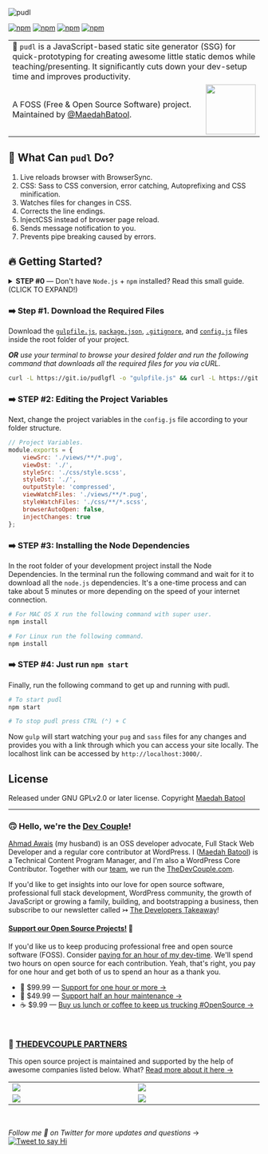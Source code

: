 ![pudl](https://maedahbatool.com/wp-content/uploads/2018/09/pudl-image.jpg)

[![npm](https://img.shields.io/npm/v/gulp-poodle.svg?style=flat-square)](https://www.npmjs.com/package/gulp-poodle) [![npm](https://img.shields.io/npm/dt/gulp-poodle.svg?style=flat-square&label=downloads)](https://www.npmjs.com/package/gulp-poodle) [![npm](https://img.shields.io/badge/pug-html-gray.svg?colorA=A86454&style=flat-square)](https://www.npmjs.com/package/gulp-poodle) [![npm](https://img.shields.io/badge/sass-css-gray.svg?colorA=C6538B&style=flat-square)](https://www.npmjs.com/package/gulp-poodle)

<table width='100%'>
    <tr>
        <td align='left' width='100%' colspan='2'>
            🎯  <code>pudl</code> is a JavaScript-based static site generator (SSG) for quick-prototyping for creating awesome little static demos while teaching/presenting. It significantly cuts down your dev-setup time and improves productivity.
        </td>
    </tr>
    <tr>
        <td>
            A FOSS (Free & Open Source Software) project. Maintained by <a href='https://github.com/maedahbatool'>@MaedahBatool</a>.
        </td>
        <td align='center'>
            <a href='https://MaedahBatool.com/'>
                <img src='https://img.shields.io/badge/→-MAEDAH%20BATOOL-gray.svg?colorB=5734F5&style=flat-square' width='100' />
            </a>
        </td>
    </tr>
</table>

## 🐶 What Can `pudl` Do?

1.  Live reloads browser with BrowserSync.
2.  CSS: Sass to CSS conversion, error catching, Autoprefixing and CSS minification.
3.  Watches files for changes in CSS.
4.  Corrects the line endings.
5.  InjectCSS instead of browser page reload.
6.  Sends message notification to you.
7.  Prevents pipe breaking caused by errors.

## 🔥 Getting Started?

<details>
 <summary><strong> STEP #0</strong> — Don't have <code>Node.js</code> + <code>npm</code> installed? Read this small guide. (CLICK TO EXPAND!)</summary>

In case you are an absolute beginner to `Node.js`, JavaScript, and `npm` packages — all you need to do is go to the Node's site [download + install](https://nodejs.org/en/download/) Node on your system. This will install both `Node.js` and `npm`, i.e., node package manager — the command line interface of Node.js.

You can verify a successful installation by opening your terminal app and typing...

```sh
node -v
# Results into v9.11.2 — make sure you have Node >= 8 installed.

npm -v
# Results into v6.2.0 — make sure you have npm >= 5.3 installed.
```

</details>

### ➡️ Step #1. Download the Required Files

Download the [`gulpfile.js`](https://raw.githubusercontent.com/MaedahBatool/pudl/master/dist/gulpfile.js), [`package.json`](https://raw.githubusercontent.com/MaedahBatool/pudl/master/dist/package.json), [`.gitignore`](https://raw.githubusercontent.com/MaedahBatool/pudl/master/dist/.gitignore), and [`config.js`](https://raw.githubusercontent.com/MaedahBatool/pudl/master/dist/config.js) files inside the root folder of your project.

_**OR** use your terminal to browse your desired folder and run the following command that downloads all the required files for you via cURL._

```sh
curl -L https://git.io/pudlgfl -o "gulpfile.js" && curl -L https://git.io/pudlpkjs -o "package.json" && curl -L https://git.io/pudlgig -o ".gitignore" && curl -L https://git.io/pudlcg -o "config.js"
```

### ➡️ STEP #2: Editing the Project Variables

Next, change the project variables in the `config.js` file according to your folder structure.

```js
// Project Variables.
module.exports = {
	viewSrc: './views/**/*.pug',
	viewDst: './',
	styleSrc: './css/style.scss',
	styleDst: './',
	outputStyle: 'compressed',
	viewWatchFiles: './views/**/*.pug',
	styleWatchFiles: './css/**/*.scss',
	browserAutoOpen: false,
	injectChanges: true
};
```

### ➡️ STEP #3: Installing the Node Dependencies

In the root folder of your development project install the Node Dependencies. In the terminal run the following command and wait for it to download all the `node.js` dependencies. It's a one-time process and can take about 5 minutes or more depending on the speed of your internet connection.

```sh
# For MAC OS X run the following command with super user.
npm install

# For Linux run the following command.
npm install
```

### ➡️ STEP #4: Just run `npm start`

Finally, run the following command to get up and running with pudl.

```sh
# To start pudl
npm start

# To stop pudl press CTRL (⌃) + C
```

Now `gulp` will start watching your `pug` and `sass` files for any changes and provides you with a link through which you can access your site locally. The localhost link can be accessed by `http://localhost:3000/`.

## License

Released under GNU GPLv2.0 or later license.
Copyright [Maedah Batool](https://twitter.com/MaedahBatool)

---

### 🙃 **Hello, we're the [Dev Couple](https://TheDevCouple.com)**!

[Ahmad Awais](https://twitter.com/mrahmadawais/) (my husband) is an OSS developer advocate, Full Stack Web Developer and a regular core contributor at WordPress. I ([Maedah Batool](https://twitter.com/MaedahBatool/)) is a Technical Content Program Manager, and I'm also a WordPress Core Contributor. Together with our [team](https://TheDevCouple.com/team), we run the [TheDevCouple.com](https://TheDevCouple.com/).

If you'd like to get insights into our love for open source software, professional full stack development, WordPress community, the growth of JavaScript or growing a family, building, and bootstrapping a business, then subscribe to our newsletter called ↣ [The Developers Takeaway](http://thedevtakeaway.ahmadawais.com/)!

#### [**Support our Open Source Projects!**](https://pay.paddle.com/checkout/515568) 🎩

If you'd like us to keep producing professional free and open source software (FOSS). Consider [paying for an hour of my dev-time](https://pay.paddle.com/checkout/515568). We'll spend two hours on open source for each contribution. Yeah, that's right, you pay for one hour and get both of us to spend an hour as a thank you.

-   🚀 $99.99 — [Support for one hour or more →](https://pay.paddle.com/checkout/515568)
-   🔰 $49.99 — [Support half an hour maintenance →](https://pay.paddle.com/checkout/527253)
-   ☕️ $9.99 — [Buy us lunch or coffee to keep us trucking #OpenSource →](https://pay.paddle.com/checkout/527254)

<br>

### 🙌 [THEDEVCOUPLE PARTNERS](https://TheDevCouple.com/partners)

This open source project is maintained and supported by the help of awesome companies listed below. What? [Read more about it here →](https://TheDevCouple.com/partners)

<table width='100%'>
	<tr>
		<td width='500'><a target='_blank' href='https://kinsta.com/?kaid=WMDAKYHJLNJX&utm_source=TheDevCouple&utm_medium=Partner'><img src='https://on.ahmda.ws/73cedc/c' /></a></td>
		<td width='500'><a target='_blank' href='https://ahmda.ws/USES_WPE?utm_source=TheDevCouple&utm_medium=Partner'><img src='https://on.ahmda.ws/ff40fe/c' /></a></td>
	</tr>
	<tr>
		<td width='500'><a target='_blank' href='https://mythemeshop.com/?utm_source=TheDevCouple&utm_medium=Partner'><img src='https://on.ahmda.ws/3166d9/c' /></a></td>
		<td width='500'><a target='_blank' href='https://ipapi.co/?utm_source=TheDevCouple&utm_medium=Partner'><img src='https://d2ddoduugvun08.cloudfront.net/items/1R190r2U0p3N3L0U0b2u/ip-api.png'/></a></td>
	</tr>
</table>
<br>

_Follow me 👋 on Twitter for more updates and questions_ →  [![Tweet to say Hi](https://img.shields.io/twitter/follow/maedahbatool.svg?style=social&label=Tweet%20@MaedahBatool)](https://twitter.com/maedahbatool/)
